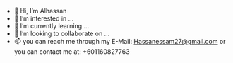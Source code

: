 - 👋 Hi, I’m Alhassan
- 👀 I’m interested in ...
- 🌱 I’m currently learning ...
- 💞️ I’m looking to collaborate on ...
- 📫 you can reach me through my E-Mail: Hassanessam27@gmail.com or you can contact me at: +601160827763

<!---
Hassan4920/Hassan4920 is a ✨ special ✨ repository because its `README.md` (this file) appears on your GitHub profile.
You can click the Preview link to take a look at your changes.
--->
